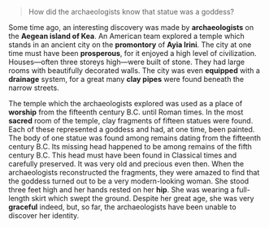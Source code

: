 > How did the archaeologists know that statue was a goddess?



Some time ago, an interesting discovery was made by **archaeologists** on the **Aegean island of Kea**. An American team explored a temple which stands in an ancient city on the **promontory** of **Ayia Irini**. The city at one time must have been **prosperous**, for it enjoyed a high level of civilization. Houses—often three storeys high—were built of stone. They had large rooms with beautifully decorated walls. The city was even **equipped** with a **drainage** system, for a great many **clay pipes** were found beneath the narrow streets.



The temple which the archaeologists explored was used as a place of **worship** from the fifteenth century B.C. until Roman times. In the most **sacred** room of the temple, clay fragments of fifteen statues were found. Each of these represented a goddess and had, at one time, been painted. The body of one statue was found among remains dating from the fifteenth century B.C. Its missing head happened to be among remains of the fifth century B.C. This head must have been found in Classical times and carefully preserved. It was very old and precious even then. When the archaeologists reconstructed the fragments, they were amazed to find that the goddess turned out to be a very modern-looking woman. She stood three feet high and her hands rested on her **hip**. She was wearing a full-length skirt which swept the ground. Despite her great age, she was very **graceful** indeed, but, so far, the archaeologists have been unable to discover her identity.